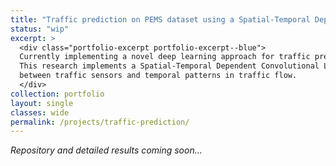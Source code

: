 ```yaml
---
title: "Traffic prediction on PEMS dataset using a Spatial-Temporal Dependent Convolutional LSTM model"
status: "wip"
excerpt: >
  <div class="portfolio-excerpt portfolio-excerpt--blue">
  Currently implementing a novel deep learning approach for traffic prediction using the PEMS (Performance Measurement System) dataset. 
  This research implements a Spatial-Temporal Dependent Convolutional LSTM (STD-ConvLSTM) model that captures both spatial dependencies 
  between traffic sensors and temporal patterns in traffic flow.
  </div>
collection: portfolio
layout: single
classes: wide
permalink: /projects/traffic-prediction/
---
```


*Repository and detailed results coming soon...*
